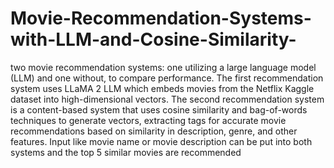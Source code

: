 # Movie-Recommendation-Systems-with-LLM-and-Cosine-Similarity-
two movie recommendation systems: one utilizing a large language model (LLM) and one without, to compare performance.
The first recommendation system uses LLaMA 2 LLM which embeds movies from the Netflix Kaggle dataset into high-dimensional vectors.
The second recommendation system is a content-based system that uses cosine similarity and bag-of-words techniques to generate vectors, extracting tags for accurate movie recommendations based on similarity in description, genre, and other features.
Input like movie name or movie description can be put into both systems and the top 5 similar movies are recommended

